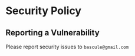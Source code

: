 # Security Policy

## Reporting a Vulnerability

Please report security issues to `bascule@gmail.com`